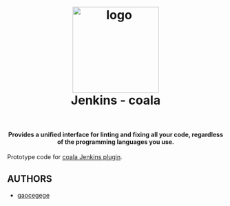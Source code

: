 <h1 align="center">
  <br>
    <img src="https://api.coala.io/en/latest/_static/images/coala_logo.svg" alt="logo" width="200">
  <br>
  Jenkins - coala
  <br>
  <br>
</h1>

<h4 align="center">Provides a unified interface for linting and fixing all your code, regardless of the programming languages you use.</h4>

Prototype code for [coala Jenkins plugin](https://projects.coala.io/#/projects?project=create_jenkins_plugin).

## AUTHORS

* [gaocegege](https://github.com/gaocegege)
